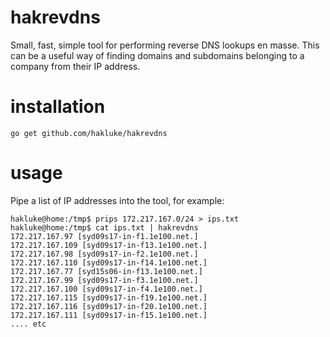 # hakrevdns
Small, fast, simple tool for performing reverse DNS lookups en masse.
This can be a useful way of finding domains and subdomains belonging to a company from their IP address.

# installation
```
go get github.com/hakluke/hakrevdns
```

# usage
Pipe a list of IP addresses into the tool, for example:

```
hakluke@home:/tmp$ prips 172.217.167.0/24 > ips.txt
hakluke@home:/tmp$ cat ips.txt | hakrevdns 
172.217.167.97 [syd09s17-in-f1.1e100.net.]
172.217.167.109 [syd09s17-in-f13.1e100.net.]
172.217.167.98 [syd09s17-in-f2.1e100.net.]
172.217.167.110 [syd09s17-in-f14.1e100.net.]
172.217.167.77 [syd15s06-in-f13.1e100.net.]
172.217.167.99 [syd09s17-in-f3.1e100.net.]
172.217.167.100 [syd09s17-in-f4.1e100.net.]
172.217.167.115 [syd09s17-in-f19.1e100.net.]
172.217.167.116 [syd09s17-in-f20.1e100.net.]
172.217.167.111 [syd09s17-in-f15.1e100.net.]
.... etc
```
